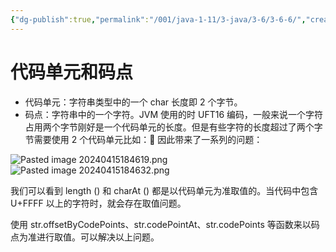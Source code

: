 ```yaml
---
{"dg-publish":true,"permalink":"/001/java-1-11/3-java/3-6/3-6-6/","created":"2024-04-15T16:06:25.689+08:00","updated":"2024-06-01T10:43:48.969+08:00"}
---
```


# 代码单元和码点

- 代码单元：字符串类型中的一个 char 长度即 2 个字节。
- 码点：字符串中的一个字符。JVM 使用的时 UFT16 编码，一般来说一个字符占用两个字节刚好是一个代码单元的长度。但是有些字符的长度超过了两个字节需要使用 2 个代码单元比如：🍺 因此带来了一系列的问题：

![Pasted image 20240415184619.png](/img/user/$/$Sys999%20Attachment/Pasted%20image%2020240415184619.png)
![Pasted image 20240415184632.png](/img/user/$/$Sys999%20Attachment/Pasted%20image%2020240415184632.png)

我们可以看到 length () 和 charAt () 都是以代码单元为准取值的。当代码中包含 U+FFFF 以上的字符时，就会存在取值问题。

使用 str.offsetByCodePoints、str.codePointAt、str.codePoints 等函数来以码点为准进行取值。可以解决以上问题。